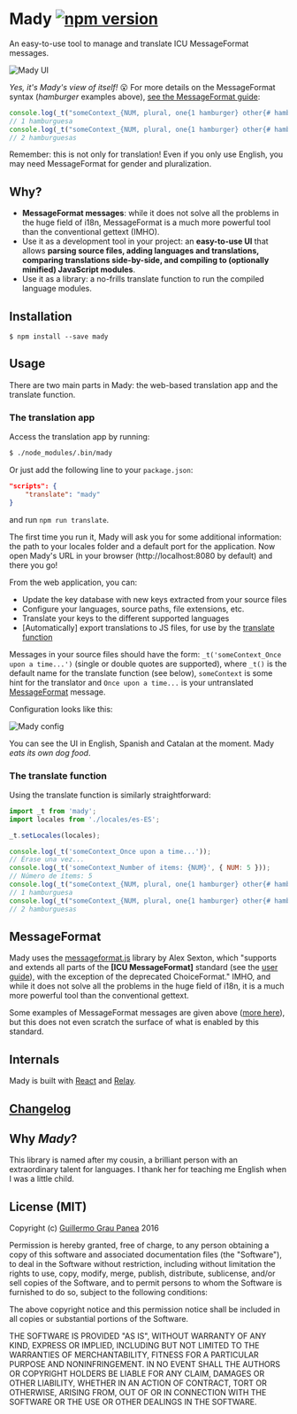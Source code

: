 # Mady [![npm version](https://img.shields.io/npm/v/mady.svg)](https://www.npmjs.com/package/mady)

An easy-to-use tool to manage and translate ICU MessageFormat messages.

![Mady UI](https://raw.githubusercontent.com/guigrpa/mady/master/docs/01-ui.png)

*Yes, it's Mady's view of itself!* :open_mouth: For more details on the MessageFormat syntax (*hamburger* examples above), [see the MessageFormat guide](https://messageformat.github.io/guide/):

```js
console.log(_t("someContext_{NUM, plural, one{1 hamburger} other{# hamburgers}}", { NUM: 1 }));
// 1 hamburguesa
console.log(_t("someContext_{NUM, plural, one{1 hamburger} other{# hamburgers}}", { NUM: 2 }));
// 2 hamburguesas
```

Remember: this is not only for translation! Even if you only use English, you may need MessageFormat for gender and pluralization.

## Why?

* **MessageFormat messages**: while it does not solve all the problems in the huge field of i18n, MessageFormat is a much more powerful tool than the conventional gettext (IMHO).
* Use it as a development tool in your project: an **easy-to-use UI** that allows **parsing source files, adding languages and translations, comparing translations side-by-side, and compiling to (optionally minified) JavaScript modules**.
* Use it as a library: a no-frills translate function to run the compiled language modules.

## Installation

```
$ npm install --save mady
```


## Usage

There are two main parts in Mady: the web-based translation app and the translate function.


### The translation app

Access the translation app by running:

```bash
$ ./node_modules/.bin/mady
```

Or just add the following line to your `package.json`:

```json
"scripts": {
    "translate": "mady"
}
```

and run `npm run translate`.

The first time you run it, Mady will ask you for some additional information: the path to your locales folder and a default port for the application. Now open Mady's URL in your browser (http://localhost:8080 by default) and there you go!

From the web application, you can:

* Update the key database with new keys extracted from your source files
* Configure your languages, source paths, file extensions, etc.
* Translate your keys to the different supported languages
* [Automatically] export translations to JS files, for use by the [translate function](#the-translate-function)

Messages in your source files should have the form: `_t('someContext_Once upon a time...')` (single or double quotes are supported), where `_t()` is the default name for the translate function (see below), `someContext` is some hint for the translator and `Once upon a time...` is your untranslated [MessageFormat](#messageformat) message.

Configuration looks like this:

![Mady config](https://raw.githubusercontent.com/guigrpa/mady/master/docs/02-config.png)

You can see the UI in English, Spanish and Catalan at the moment. Mady *eats its own dog food*.


### The translate function

Using the translate function is similarly straightforward:

```js
import _t from 'mady';
import locales from './locales/es-ES';

_t.setLocales(locales);

console.log(_t('someContext_Once upon a time...'));
// Érase una vez...
console.log(_t('someContext_Number of items: {NUM}', { NUM: 5 }));
// Número de ítems: 5
console.log(_t("someContext_{NUM, plural, one{1 hamburger} other{# hamburgers} }", { NUM: 1 }));
// 1 hamburguesa
console.log(_t("someContext_{NUM, plural, one{1 hamburger} other{# hamburgers} }", { NUM: 2 }));
// 2 hamburguesas
```


## MessageFormat

Mady uses the [messageformat.js](https://github.com/SlexAxton/messageformat.js) library by Alex Sexton, which "supports and extends all parts of the **[ICU MessageFormat]** standard (see the [user guide](http://userguide.icu-project.org/formatparse/messages)), with the exception of the deprecated ChoiceFormat." IMHO, and while it does not solve all the problems in the huge field of i18n, it is a much more powerful tool than the conventional gettext.

Some examples of MessageFormat messages are given above ([more here](https://messageformat.github.io/guide/)), but this does not even scratch the surface of what is enabled by this standard.


## Internals

Mady is built with [React](https://facebook.github.io/react/) and [Relay](https://facebook.github.io/relay/).


## [Changelog](https://github.com/guigrpa/mady/blob/master/CHANGELOG.md)


## Why *Mady*?

This library is named after my cousin, a brilliant person with an extraordinary talent for languages. I thank her for teaching me English when I was a little child.


## License (MIT)

Copyright (c) [Guillermo Grau Panea](https://github.com/guigrpa) 2016

Permission is hereby granted, free of charge, to any person obtaining a copy of this software and associated documentation files (the "Software"), to deal in the Software without restriction, including without limitation the rights to use, copy, modify, merge, publish, distribute, sublicense, and/or sell copies of the Software, and to permit persons to whom the Software is furnished to do so, subject to the following conditions:

The above copyright notice and this permission notice shall be included in all copies or substantial portions of the Software.

THE SOFTWARE IS PROVIDED "AS IS", WITHOUT WARRANTY OF ANY KIND, EXPRESS OR IMPLIED, INCLUDING BUT NOT LIMITED TO THE WARRANTIES OF MERCHANTABILITY, FITNESS FOR A PARTICULAR PURPOSE AND NONINFRINGEMENT. IN NO EVENT SHALL THE AUTHORS OR COPYRIGHT HOLDERS BE LIABLE FOR ANY CLAIM, DAMAGES OR OTHER LIABILITY, WHETHER IN AN ACTION OF CONTRACT, TORT OR OTHERWISE, ARISING FROM, OUT OF OR IN CONNECTION WITH THE SOFTWARE OR THE USE OR OTHER DEALINGS IN THE SOFTWARE.

